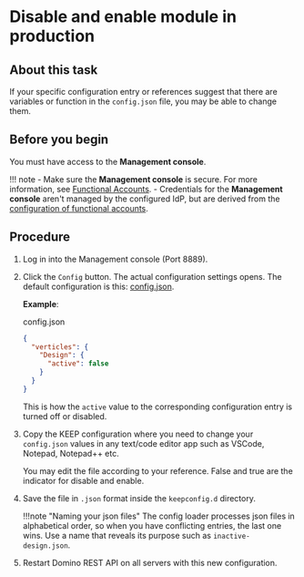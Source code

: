 # Disable and enable module in production

## About this task

If your specific configuration entry or references suggest that there are variables or function in the `config.json` file, you may be able to change them.

## Before you begin

You must have access to the **Management console**.

!!! note
     - Make sure the **Management console** is secure. For more information, see [Functional Accounts](../../references/functionalUsers.md).
     - Credentials for the **Management console** aren't managed by the configured IdP, but are derived from the [configuration of functional accounts](../../references/functionalUsers.md).

## Procedure

1. Log in into the Management console (Port 8889).
2. Click the `Config` button. The actual configuration settings opens. The default configuration is this: [config.json](../../references/parameters.md).

    **Example**:

    config.json

    ```json
    {
      "verticles": {
        "Design": {
          "active": false
        }
      }
    }
    ```

    This is how the `active` value to the corresponding configuration entry is turned off or disabled.

3. Copy the KEEP configuration where you need to change your `config.json` values in any text/code editor app such as VSCode, Notepad, Notepad++ etc.

    You may edit the file according to your reference. False and true are the indicator for disable and enable.

4. Save the file in `.json` format inside the `keepconfig.d` directory.

    !!!note "Naming your json files"
        The config loader processes json files in alphabetical order, so when you have conflicting entries, the last one wins. Use a name that reveals its purpose such as `inactive-design.json`.

5. Restart Domino REST API on all servers with this new configuration.
